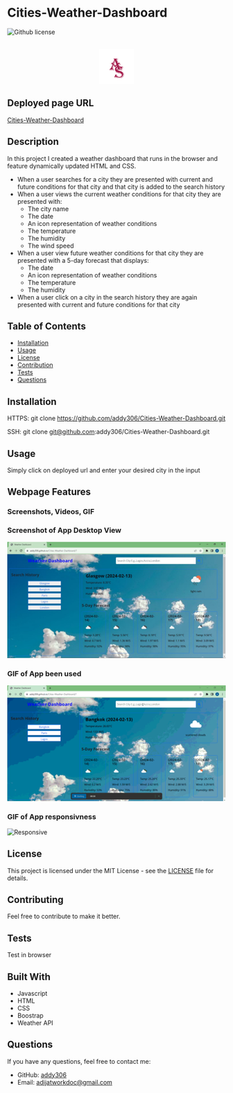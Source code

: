 # Cities-Weather-Dashboard


![Github license](https://img.shields.io/badge/license-MIT-blue.svg)


<!-- Developer Signature and github details -->
<br />
<div align="center">
  <a href="https://github.com/addy306/prof-README-generator">
    <img src="images/AS-logo.png" alt="Logo" width="80" height="80">
  </a>
  </div>

## Deployed page URL
[Cities-Weather-Dashboard](https://addy306.github.io/prof-README-generator/)


## Description
In this project I created a weather dashboard that runs in the browser and feature dynamically updated HTML and CSS.

  * When a user searches for a city they are presented with current and future conditions for that city and that city is added to the search history
  * When a user views the current weather conditions for that city they are presented with:
    * The city name
    * The date
    * An icon representation of weather conditions
    * The temperature
    * The humidity
    * The wind speed
  * When a user view future weather conditions for that city they are presented with a 5-day forecast that displays:
    * The date
    * An icon representation of weather conditions
    * The temperature
    * The humidity
  * When a user click on a city in the search history they are again presented with current and future conditions for that city

## Table of Contents
- [Installation](#installation)
- [Usage](#usage)
- [License](#license)
- [Contribution](#contribution)
- [Tests](#tests)
- [Questions](#questions)

<!-- Add installation instructions here -->
## Installation 
HTTPS: git clone https://github.com/addy306/Cities-Weather-Dashboard.git

SSH: git clone git@github.com:addy306/Cities-Weather-Dashboard.git

<!-- Add usage information here -->
## Usage 
Simply click on deployed url and enter your desired city in the input 


## Webpage Features
### Screenshots, Videos, GIF

### Screenshot of App Desktop View
![Screenshot of Webpage](./images/desktop-view.JPG)

### GIF of App been used
![GIF of App](./images/weather-gif)

### GIF of App responsivness
![Responsive](./images/responsive-gif)

## License
This project is licensed under the MIT License - see the [LICENSE](LICENSE) file for details.

<!-- Add contributing guidelines here -->
## Contributing
Feel free to contribute to make it better.

<!-- Add information about how to run tests here -->
## Tests 
Test in browser

## Built With
* Javascript
* HTML 
* CSS
* Boostrap
* Weather API


## Questions
If you have any questions, feel free to contact me:
- GitHub: [addy306](https://github.com/addy306)
- Email: adijatworkdoc@gmail.com
